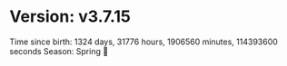 # Version: v3.7.15
Time since birth: 1324 days, 31776 hours, 1906560 minutes, 114393600 seconds
Season: Spring 🌸
